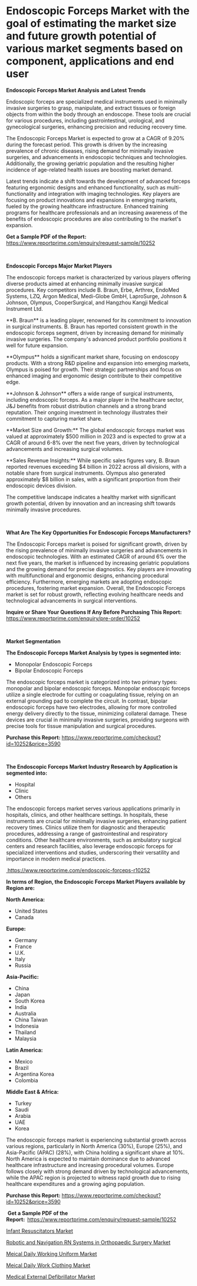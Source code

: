 <p><h1>Endoscopic Forceps Market with the goal of estimating the market size and future growth potential of various market segments based on component, applications and end user</h1></p><p><strong>Endoscopic Forceps Market Analysis and Latest Trends</strong></p>
<p><p>Endoscopic forceps are specialized medical instruments used in minimally invasive surgeries to grasp, manipulate, and extract tissues or foreign objects from within the body through an endoscope. These tools are crucial for various procedures, including gastrointestinal, urological, and gynecological surgeries, enhancing precision and reducing recovery time.</p><p>The Endoscopic Forceps Market is expected to grow at a CAGR of 9.20% during the forecast period. This growth is driven by the increasing prevalence of chronic diseases, rising demand for minimally invasive surgeries, and advancements in endoscopic techniques and technologies. Additionally, the growing geriatric population and the resulting higher incidence of age-related health issues are boosting market demand. </p><p>Latest trends indicate a shift towards the development of advanced forceps featuring ergonomic designs and enhanced functionality, such as multi-functionality and integration with imaging technologies. Key players are focusing on product innovations and expansions in emerging markets, fueled by the growing healthcare infrastructure. Enhanced training programs for healthcare professionals and an increasing awareness of the benefits of endoscopic procedures are also contributing to the market's expansion.</p></p>
<p><strong>Get a Sample PDF of the Report:&nbsp;</strong> <a href="https://www.reportprime.com/enquiry/request-sample/10252?utm_campaign=1108&utm_medium=2&utm_source=Github&utm_content=ia&utm_term=20032025&utm_id=endoscopic-forceps">https://www.reportprime.com/enquiry/request-sample/10252</a></p>
<p>&nbsp;</p>
<p><strong>Endoscopic Forceps Major Market Players</strong></p>
<p><p>The endoscopic forceps market is characterized by various players offering diverse products aimed at enhancing minimally invasive surgical procedures. Key competitors include B. Braun, Erbe, Arthrex, EndoMed Systems, LZQ, Argon Medical, Medi-Globe GmbH, LaproSurge, Johnson & Johnson, Olympus, CooperSurgical, and Hangzhou Kangji Medical Instrument Ltd.</p><p>**B. Braun** is a leading player, renowned for its commitment to innovation in surgical instruments. B. Braun has reported consistent growth in the endoscopic forceps segment, driven by increasing demand for minimally invasive surgeries. The company's advanced product portfolio positions it well for future expansion.</p><p>**Olympus** holds a significant market share, focusing on endoscopy products. With a strong R&D pipeline and expansion into emerging markets, Olympus is poised for growth. Their strategic partnerships and focus on enhanced imaging and ergonomic design contribute to their competitive edge.</p><p>**Johnson & Johnson** offers a wide range of surgical instruments, including endoscopic forceps. As a major player in the healthcare sector, J&J benefits from robust distribution channels and a strong brand reputation. Their ongoing investment in technology illustrates their commitment to capturing market share.</p><p>**Market Size and Growth:** The global endoscopic forceps market was valued at approximately $500 million in 2023 and is expected to grow at a CAGR of around 6-8% over the next five years, driven by technological advancements and increasing surgical volumes.</p><p>**Sales Revenue Insights:** While specific sales figures vary, B. Braun reported revenues exceeding $4 billion in 2022 across all divisions, with a notable share from surgical instruments. Olympus also generated approximately $8 billion in sales, with a significant proportion from their endoscopic devices division. </p><p>The competitive landscape indicates a healthy market with significant growth potential, driven by innovation and an increasing shift towards minimally invasive procedures.</p></p>
<p>&nbsp;</p>
<p><strong>What Are The Key Opportunities For Endoscopic Forceps Manufacturers?</strong></p>
<p><p>The Endoscopic Forceps market is poised for significant growth, driven by the rising prevalence of minimally invasive surgeries and advancements in endoscopic technologies. With an estimated CAGR of around 6% over the next five years, the market is influenced by increasing geriatric populations and the growing demand for precise diagnostics. Key players are innovating with multifunctional and ergonomic designs, enhancing procedural efficiency. Furthermore, emerging markets are adopting endoscopic procedures, fostering market expansion. Overall, the Endoscopic Forceps market is set for robust growth, reflecting evolving healthcare needs and technological advancements in surgical interventions.</p></p>
<p><strong>Inquire or Share Your Questions If Any Before Purchasing This Report:</strong> <a href="https://www.reportprime.com/enquiry/pre-order/10252?utm_campaign=1108&utm_medium=2&utm_source=Github&utm_content=ia&utm_term=20032025&utm_id=endoscopic-forceps">https://www.reportprime.com/enquiry/pre-order/10252</a></p>
<p>&nbsp;</p>
<p><strong>Market Segmentation</strong></p>
<p><strong>The Endoscopic Forceps Market Analysis by types is segmented into:</strong></p>
<p><ul><li>Monopolar Endoscopic Forceps</li><li>Bipolar Endoscopic Forceps</li></ul></p>
<p><p>The endoscopic forceps market is categorized into two primary types: monopolar and bipolar endoscopic forceps. Monopolar endoscopic forceps utilize a single electrode for cutting or coagulating tissue, relying on an external grounding pad to complete the circuit. In contrast, bipolar endoscopic forceps have two electrodes, allowing for more controlled energy delivery directly to the tissue, minimizing collateral damage. These devices are crucial in minimally invasive surgeries, providing surgeons with precise tools for tissue manipulation and surgical procedures.</p></p>
<p><strong>Purchase this Report:&nbsp;</strong><a href="https://www.reportprime.com/checkout?id=10252&price=3590&utm_campaign=1108&utm_medium=2&utm_source=Github&utm_content=ia&utm_term=20032025&utm_id=endoscopic-forceps">https://www.reportprime.com/checkout?id=10252&price=3590</a></p>
<p>&nbsp;</p>
<p><strong>The Endoscopic Forceps Market Industry Research by Application is segmented into:</strong></p>
<p><ul><li>Hospital</li><li>Clinic</li><li>Others</li></ul></p>
<p><p>The endoscopic forceps market serves various applications primarily in hospitals, clinics, and other healthcare settings. In hospitals, these instruments are crucial for minimally invasive surgeries, enhancing patient recovery times. Clinics utilize them for diagnostic and therapeutic procedures, addressing a range of gastrointestinal and respiratory conditions. Other healthcare environments, such as ambulatory surgical centers and research facilities, also leverage endoscopic forceps for specialized interventions and studies, underscoring their versatility and importance in modern medical practices.</p></p>
<p><a href="https://www.reportprime.com/endoscopic-forceps-r10252?utm_campaign=1108&utm_medium=2&utm_source=Github&utm_content=ia&utm_term=20032025&utm_id=endoscopic-forceps">&nbsp;https://www.reportprime.com/endoscopic-forceps-r10252</a></p>
<p><strong>In terms of Region, the Endoscopic Forceps Market Players available by Region are:</strong></p>
<p>
    <p> <strong> North America: </strong>
        <ul>
            <li>United States</li>
            <li>Canada</li>
        </ul>
        </p> 
    <p> <strong> Europe: </strong>
        <ul>
            <li>Germany</li>
            <li>France</li>
            <li>U.K.</li>
            <li>Italy</li>
            <li>Russia</li>
        </ul>
        </p> 
    <p> <strong> Asia-Pacific: </strong>
        <ul>
            <li>China</li>
            <li>Japan</li>
            <li>South Korea</li>
            <li>India</li>
            <li>Australia</li>
            <li>China Taiwan</li>
            <li>Indonesia</li>
            <li>Thailand</li>
            <li>Malaysia</li>
        </ul>
        </p> 
    <p> <strong> Latin America: </strong>
        <ul>
            <li>Mexico</li>
            <li>Brazil</li>
            <li>Argentina Korea</li>
            <li>Colombia</li>
        </ul>
        </p> 
    <p> <strong> Middle East & Africa: </strong>
        <ul>
            <li>Turkey</li>
            <li>Saudi</li>
            <li>Arabia</li>
            <li>UAE</li>
            <li>Korea</li>
        </ul>
    </p>
    </p>
<p><p>The endoscopic forceps market is experiencing substantial growth across various regions, particularly in North America (30%), Europe (25%), and Asia-Pacific (APAC) (28%), with China holding a significant share at 10%. North America is expected to maintain dominance due to advanced healthcare infrastructure and increasing procedural volumes. Europe follows closely with strong demand driven by technological advancements, while the APAC region is projected to witness rapid growth due to rising healthcare expenditures and a growing aging population.</p></p>
<p><strong>Purchase this Report: </strong><a href="https://www.reportprime.com/checkout?id=10252&price=3590&utm_campaign=1108&utm_medium=2&utm_source=Github&utm_content=ia&utm_term=20032025&utm_id=endoscopic-forceps">https://www.reportprime.com/checkout?id=10252&price=3590</a></p>
<p>&nbsp;<strong>Get a Sample PDF of the Report:&nbsp;&nbsp;</strong><a href="https://www.reportprime.com/enquiry/request-sample/10252?utm_campaign=1108&utm_medium=2&utm_source=Github&utm_content=ia&utm_term=20032025&utm_id=endoscopic-forceps">https://www.reportprime.com/enquiry/request-sample/10252</a></p>
<p><strong></strong></p>
<p><p><a href="https://github.com/ilonaenterline65/Market-Research-Report-List-1/blob/main/infant-resuscitators-market.md?utm_campaign=1108&utm_medium=2&utm_source=Github&utm_content=ia&utm_term=20032025&utm_id=endoscopic-forceps">Infant Resuscitators Market</a></p><p><a href="https://github.com/AshrafKhan865/Market-Research-Report-List-1/blob/main/robotic-and-navigation-rn-systems-in-orthopaedic-surgery-market.md?utm_campaign=1108&utm_medium=2&utm_source=Github&utm_content=ia&utm_term=20032025&utm_id=endoscopic-forceps">Robotic and Navigation RN Systems in Orthopaedic Surgery Market</a></p><p><a href="https://github.com/bmorecock/Market-Research-Report-List-6/blob/main/meical-daily-working-uniform-market.md?utm_campaign=1108&utm_medium=2&utm_source=Github&utm_content=ia&utm_term=20032025&utm_id=endoscopic-forceps">Meical Daily Working Uniform Market</a></p><p><a href="https://github.com/Krish2023na/Market-Research-Report-List-7/blob/main/meical-daily-work-clothing-market.md?utm_campaign=1108&utm_medium=2&utm_source=Github&utm_content=ia&utm_term=20032025&utm_id=endoscopic-forceps">Meical Daily Work Clothing Market</a></p><p><a href="https://github.com/gullattedenna/Market-Research-Report-List-1/blob/main/medical-external-defibrillator-market.md?utm_campaign=1108&utm_medium=2&utm_source=Github&utm_content=ia&utm_term=20032025&utm_id=endoscopic-forceps">Medical External Defibrillator Market</a></p></p>